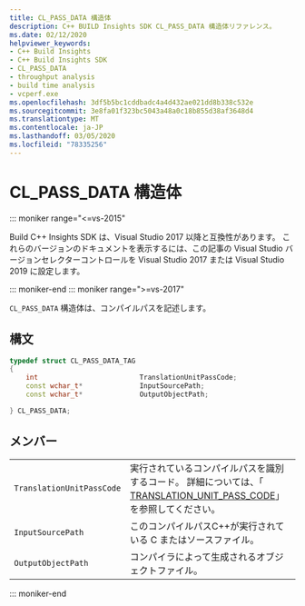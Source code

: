 ```yaml
---
title: CL_PASS_DATA 構造体
description: C++ BUILD Insights SDK CL_PASS_DATA 構造体リファレンス。
ms.date: 02/12/2020
helpviewer_keywords:
- C++ Build Insights
- C++ Build Insights SDK
- CL_PASS_DATA
- throughput analysis
- build time analysis
- vcperf.exe
ms.openlocfilehash: 3df5b5bc1cddbadc4a4d432ae021dd8b338c532e
ms.sourcegitcommit: 3e8fa01f323bc5043a48a0c18b855d38af3648d4
ms.translationtype: MT
ms.contentlocale: ja-JP
ms.lasthandoff: 03/05/2020
ms.locfileid: "78335256"
---
```

# <a name="cl_pass_data-structure"></a>CL_PASS_DATA 構造体

::: moniker range="<=vs-2015"

Build C++ Insights SDK は、Visual Studio 2017 以降と互換性があります。 これらのバージョンのドキュメントを表示するには、この記事の Visual Studio バージョンセレクターコントロールを Visual Studio 2017 または Visual Studio 2019 に設定します。

::: moniker-end
::: moniker range=">=vs-2017"

`CL_PASS_DATA` 構造体は、コンパイルパスを記述します。

## <a name="syntax"></a>構文

```cpp
typedef struct CL_PASS_DATA_TAG
{
    int                         TranslationUnitPassCode;
    const wchar_t*              InputSourcePath;
    const wchar_t*              OutputObjectPath;

} CL_PASS_DATA;
```

## <a name="members"></a>メンバー

|  |  |
|--|--|
| `TranslationUnitPassCode` | 実行されているコンパイルパスを識別するコード。 詳細については、「 [TRANSLATION_UNIT_PASS_CODE](translation-unit-pass-code-enum.md)」を参照してください。 |
| `InputSourcePath` | このコンパイルパスC++が実行されている C またはソースファイル。 |
| `OutputObjectPath` | コンパイラによって生成されるオブジェクトファイル。 |

::: moniker-end

